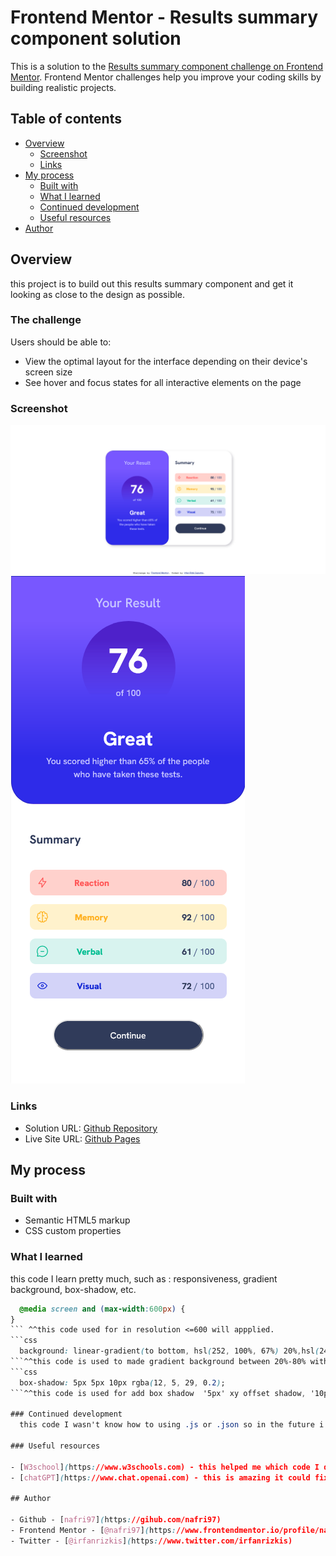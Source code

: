 # Frontend Mentor - Results summary component solution

This is a solution to the [Results summary component challenge on Frontend Mentor](https://www.frontendmentor.io/challenges/results-summary-component-CE_K6s0maV). Frontend Mentor challenges help you improve your coding skills by building realistic projects. 

## Table of contents

- [Overview](#overview)
  - [Screenshot](#screenshot)
  - [Links](#links)
- [My process](#my-process)
  - [Built with](#built-with)
  - [What I learned](#what-i-learned)
  - [Continued development](#continued-development)
  - [Useful resources](#useful-resources)
- [Author](#author)


## Overview
this project is to build out this results summary component and get it looking as close to the design as possible. 

### The challenge

Users should be able to:

- View the optimal layout for the interface depending on their device's screen size
- See hover and focus states for all interactive elements on the page

### Screenshot

![](./Desktop_screenshot.png)
![](./mobile_screenshot.png)

### Links

- Solution URL: [Github Repository](https://github.com/nafri97/results-summary-component-main)
- Live Site URL: [Github Pages](https://nafri97.github.io/results-summary-component-main)

## My process

### Built with

- Semantic HTML5 markup
- CSS custom properties

### What I learned
 this code I learn pretty much, such as : responsiveness, gradient background, box-shadow, etc.

```css
  @media screen and (max-width:600px) {
}
``` ^^this code used for in resolution <=600 will appplied.
```css
  background: linear-gradient(to bottom, hsl(252, 100%, 67%) 20%,hsl(241, 81%, 54%) 80%);
```^^this code is used to made gradient background between 20%-80% with selected hsl color.
```css
  box-shadow: 5px 5px 10px rgba(12, 5, 29, 0.2);
```^^this code is used for add box shadow  '5px' xy offset shadow, '10px' radius of shadow, and dark purple color with '0.2' opacity.

### Continued development
  this code I wasn't know how to using .js or .json so in the future i will learn them after I mastered enough using css.

### Useful resources

- [W3school](https://www.w3schools.com) - this helped me which code I decide to use.
- [chatGPT](https://www.chat.openai.com) - this is amazing it could fix my code (altough sometime its code doesn't work as i wanted)

## Author

- Github - [nafri97](https://gihub.com/nafri97)
- Frontend Mentor - [@nafri97](https://www.frontendmentor.io/profile/nafri97)
- Twitter - [@irfanrizkis](https://www.twitter.com/irfanrizkis)